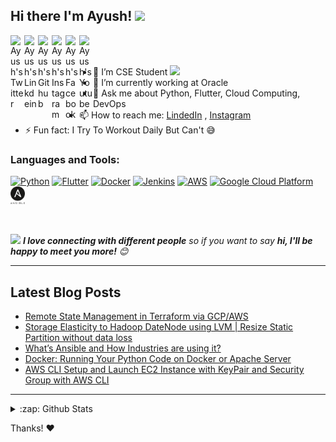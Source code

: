 ## Hi there I'm Ayush! <img src="https://media.giphy.com/media/hvRJCLFzcasrR4ia7z/giphy.gif" width="25px">

<!--
**cybergodayush/cybergodayush** is a ✨ _special_ ✨ repository because its `README.md` (this file) appears on your GitHub profile.
-->
<a href="https://twitter.com/cybergodayush">
  <img align="left" alt="Ayush's Twitter" width="22px" src="https://cdn.jsdelivr.net/npm/simple-icons@v3/icons/twitter.svg" />
</a>
<a href="https://linkedin.com/in/ayushhsinghh">
  <img align="left" alt="Ayush's Linkdein" width="22px" src="https://cdn.jsdelivr.net/npm/simple-icons@v3/icons/linkedin.svg" />
</a>
<a href="https://github.com/ayushhsinghh">
  <img align="left" alt="Ayush's Github" width="22px" src="https://cdn.jsdelivr.net/npm/simple-icons@v3/icons/github.svg" />
</a>
<a href="https://instagram.com/cybergodayush">
  <img align="left" alt="Ayush's Instagram" width="22px" src="https://cdn.jsdelivr.net/npm/simple-icons@v3/icons/instagram.svg" />
</a>
<a href="https://www.facebook.com/hackercybergod">
  <img align="left" alt="Ayush's Facebook" width="22px" src="https://cdn.jsdelivr.net/npm/simple-icons@v3/icons/facebook.svg" />
</a>
<a href="https://www.youtube.com/cybergodtricks">
  <img align="left" alt="Ayush's Youtube" width="22px" src="https://cdn.jsdelivr.net/npm/simple-icons@v3/icons/youtube.svg" />
</a>
<br/>
<br/>

- 🔭 I’m CSE Student <img src="https://media.giphy.com/media/WUlplcMpOCEmTGBtBW/giphy.gif" width="30">
- 🌱 I’m currently working at Oracle 
- 💬 Ask me about Python, Flutter, Cloud Computing, DevOps
- 📫 How to reach me: [LindedIn](https://linkedin.com/in/cybergodayush) , [Instagram](https://instagram.com/cybergodayush)
- ⚡ Fun fact: I Try To Workout Daily But Can't 😅

### Languages and Tools: 

<a href="#"><img width="22px" title="Python" src="https://raw.githubusercontent.com/cybergodayush/cybergodayush/master/.github/Python.svg" /></a> 
<a href="#"><img width="22px" title="Flutter" src="https://raw.githubusercontent.com/cybergodayush/cybergodayush/master/.github/Flutter.svg" /></a> 
<a href="#"><img width="22px" title="Docker" src="https://raw.githubusercontent.com/cybergodayush/cybergodayush/master/.github/Docker.svg" /></a> 
<a href="#"><img width="22px" title="Jenkins" src="https://raw.githubusercontent.com/cybergodayush/cybergodayush/master/.github/jenkins.png" /></a> 
<a href="#"><img width="22px" title="AWS" src="https://raw.githubusercontent.com/cybergodayush/cybergodayush/master/.github/AWS.svg" /></a> 
<a href="#"><img width="23px" title="Google Cloud Platform" src="https://raw.githubusercontent.com/cybergodayush/cybergodayush/master/.github/GCP.svg" /></a>
<a href="#"><img width="23px" title="Ansible" src="https://raw.githubusercontent.com/ayushhsinghh/ayushhsinghh/master/.github/Ansible_logo.svg" /></a>

<br/>

<img src="https://media.giphy.com/media/LnQjpWaON8nhr21vNW/giphy.gif" width="60"> <em><b>I love connecting with different people</b> so if you want to say <b>hi, I'll be happy to meet you more!</b> 😊</em>

---

##  Latest Blog Posts
<!-- BLOG-POST-LIST:START -->
- [Remote State Management in Terraform via GCP/AWS](https://ayushhsinghh.medium.com/remote-state-management-in-terraform-via-gcp-aws-de7cb8466b?source=rss-6e0b71269eb4------2)
- [Storage Elasticity to Hadoop DateNode using LVM | Resize Static Partition without data loss](https://ayushhsinghh.medium.com/storage-elasticity-to-hadoop-datenode-using-lvm-resize-static-partition-without-data-loss-b161e9b3a611?source=rss-6e0b71269eb4------2)
- [What’s Ansible and How Industries are using it?](https://ayushhsinghh.medium.com/whats-ansible-and-how-industries-are-using-it-c10c0079bec?source=rss-6e0b71269eb4------2)
- [Docker: Running Your Python Code on Docker or Apache Server](https://ayushhsinghh.medium.com/docker-running-your-python-code-on-docker-or-apache-server-1293215b0107?source=rss-6e0b71269eb4------2)
- [AWS CLI Setup and Launch EC2 Instance with KeyPair and Security Group with AWS CLI](https://ayushhsinghh.medium.com/aws-cli-setup-and-launch-ec2-instance-with-keypair-and-security-group-with-aws-cli-6cbeb83bf0d6?source=rss-6e0b71269eb4------2)
<!-- BLOG-POST-LIST:END -->

---
<!---
<details>
  <summary>:zap: Recent Github Activity</summary>
  
<!--START_SECTION:activity-->

<!--END_SECTION:activity-->
<!--</details>-->





<details>
  <summary>:zap: Github Stats</summary>

 [![Anurag's github stats](https://github-readme-stats.vercel.app/api?username=ayushhsinghh&show_icons=true)](https://github.com/anuraghazra/github-readme-stats)

</details>

Thanks! ❤️
